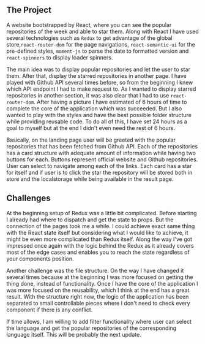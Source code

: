 ## The Project

A website bootstrapped by React, where you can see the popular repositories of the week and able to star them. Along with React I have used several technologies such as `Redux` to get advantage of the global store,`react-router-dom` for the page navigations, `react-semantic-ui` for the pre-defined styles, `moment-js` to parse the date to formatted version and `react-spinners` to display loader spinners.

The main idea was to display popular repositories and let the user to star them. After that, display the starred repositories in another page. I have played with Github API several times before, so from the beginning I knew which API endpoint I had to make request to. As I wanted to display starred repositories in another section, it was also clear that I had to use `react-router-dom`. After having a picture I have estimated of 6 hours of time to complete the core of the application which was succeeded. But I also wanted to play with the styles and have the best possible folder structure while providing reusable code. To do all of this, I have set 24 hours as a goal to myself but at the end I didn't even need the rest of 6 hours.

Basically, on the landing page user will be greeted with the popular repositories that has been fetched from Github API. Each of the repositories has a card structure with adequate amount of information while having two buttons for each. Buttons represent official website and Github repositories. User can select to navigate among each of the links. Each card has a star for itself and if user is to click the star the repository will be stored both in store and the localstorage while being available in the result page.

## Challenges

At the beginning setup of Redux was a little bit complicated. Before starting I already had where to dispatch and get the state to props. But the connection of the pages took me a while. I could achieve exact same thing with the React state itself but considering what I would like to achieve, it might be even more complicated than Redux itself. Along the way I've got impressed once again with the logic behind the Redux as it already covers most of the edge cases and enables you to reach the state regardless of your components position.

Another challenge was the file structure. On the way I have changed it several times because at the beginning I was more focused on getting the thing done, instead of functionality. Once I have the core of the application I was more focused on the reusability, which I think at the end has a great result. With the structure right now, the logic of the application has been separated to small controllable pieces where I don't need to check every component if there is any conflict.

If time allows, I am willing to add filter functionality where user can select the language and get the popular repositories of the corresponding language itself. This will be probably the next update.
